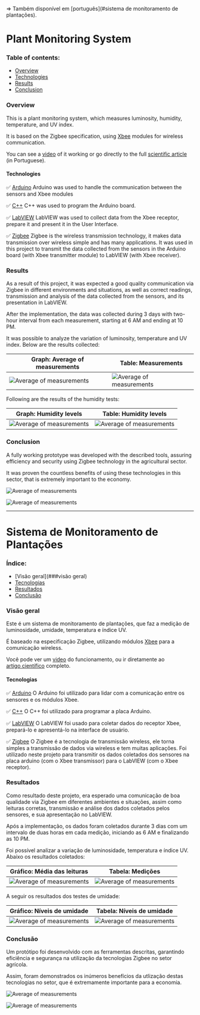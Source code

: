 => Também disponível em [português](#sistema de monitoramento de plantações).

# Plant Monitoring System

### Table of contents:

- [Overview](###technologies)
- [Technologies](###technologies)
- [Results](###results)
- [Conclusion](###Conclusion)

### Overview

This is a plant monitoring system, which measures luminosity, humidity, temperature, and UV index.

It is based on the Zigbee specification, using <a href="https://en.wikipedia.org/wiki/XBee" target="_blank">Xbee</a> modules for wireless communication.

You can see a <a href="https://www.youtube.com/watch?v=JFwLpmhN5HI" target="_blank">video</a> of it working or go directly to the full <a href="https://github.com/santosmarcelob/monitoring-system/blob/master/Sistema%20de%20Monitoramento%20de%20Planta%C3%A7%C3%B5es-ZigBee-Arduino-LabVIEW%20-%20Marcelo%20Santos.pdf" target="_blank">scientific article</a> (in Portuguese).

#### Technologies

:white_check_mark: <a href="https://en.wikipedia.org/wiki/Arduino" target="_blank">Arduino</a>
	Arduino was used to handle the communication between the sensors and Xbee modules

:white_check_mark: <a href="https://en.wikipedia.org/wiki/C%2B%2B" target="_blank">C++</a>
	C++ was used to program the Arduino board.

:white_check_mark: <a href="https://en.wikipedia.org/wiki/LabVIEW" target="_blank">LabVIEW</a>
	LabVIEW was used to collect data from the Xbee receptor, prepare it and present it in the User Interface.

:white_check_mark: <a href="https://en.wikipedia.org/wiki/Zigbee" target="_blank">Zigbee</a>
	Zigbee is the wireless transmission technology, it makes data transmission over wireless simple and has many applications. It was used in this project to transmit the data collected from the sensors in the Arduino board (with Xbee transmitter module) to LabVIEW (with Xbee receiver).

### Results

As a result of this project, it was expected a good quality communication via Zigbee in different environments and situations, as well as correct readings, transmission and analysis of the data collected from the sensors, and its presentation in LabVIEW.

After the implementation, the data was collected during 3 days with two-hour interval from each measurement, starting at 6 AM and ending at 10 PM.

It was possible to analyze the variation of luminosity, temperature and UV index.
Below are the results collected:

| Graph: Average of measurements                         | Table: Measurements                                    |
| ------------------------------------------------------ | ------------------------------------------------------ |
| ![Average of measurements](.\img\gra_med_sensores.JPG) | ![Average of measurements](.\img\tab_med_sensores.JPG) |

Following are the results of the humidity tests:

| Graph: Humidity levels                         | Table: Humidity levels                         |
| ---------------------------------------------- | ---------------------------------------------- |
| ![Average of measurements](.\img\gra_umid.JPG) | ![Average of measurements](.\img\tab_umid.JPG) |

### Conclusion

A fully working prototype was developed with the described tools, assuring efficiency and security using Zigbee technology in the agricultural sector.

It was proven the countless benefits of using these technologies in this sector, that is extremely important to the economy.

![Average of measurements](.\img\ui_1.JPG)

![Average of measurements](.\img\ui_2.JPG)

----------

# Sistema de Monitoramento de Plantações

### Índice:

- [Visão geral](###visão geral)
- [Tecnologias](###tecnologias)
- [Resultados](###resultados)
- [Conclusão](###conclusão)

### Visão geral

Este é um sistema de monitoramento de plantações, que faz a medição de luminosidade, umidade, temperatura e índice UV.

É baseado na especificação Zigbee, utilizando módulos <a href="https://pt.wikipedia.org/wiki/XBee" target="_blank">Xbee</a> para a comunicação wireless.

Você pode ver um <a href="https://www.youtube.com/watch?v=JFwLpmhN5HI" target="_blank">video</a> do funcionamento, ou ir diretamente ao <a href="https://github.com/santosmarcelob/monitoring-system/blob/master/Sistema%20de%20Monitoramento%20de%20Planta%C3%A7%C3%B5es-ZigBee-Arduino-LabVIEW%20-%20Marcelo%20Santos.pdf" target="_blank">artigo científico</a> completo.

#### Tecnologias

:white_check_mark: <a href="https://pt.wikipedia.org/wiki/Arduino" target="_blank">Arduino</a>
	O Arduino foi utilizado para lidar com a comunicação entre os sensores e os módulos Xbee.

:white_check_mark: <a href="https://pt.wikipedia.org/wiki/C%2B%2B" target="_blank">C++</a>
	O C++ foi utilizado para programar a placa Arduino.

:white_check_mark: <a href="https://pt.wikipedia.org/wiki/LabVIEW" target="_blank">LabVIEW</a>
	O LabVIEW foi usado para coletar dados do receptor Xbee, prepará-lo e apresentá-lo na interface de usuário.

:white_check_mark: <a href="https://pt.wikipedia.org/wiki/Zigbee" target="_blank">Zigbee</a>
	O Zigbee é a tecnologia de transmissão wireless, ele torna simples a transmissão de dados via wireless e tem muitas aplicações. Foi utilizado neste projeto para transmitir os dados coletados dos sensores na placa arduino (com o Xbee transmissor) para o LabVIEW (com o Xbee receptor).

### Resultados

Como resultado deste projeto, era esperado uma comunicação de boa qualidade via Zigbee em diferentes ambientes e situações, assim como leituras corretas, transmissão e análise dos dados coletados pelos sensores, e sua apresentação no LabVIEW.

Após a implementação, os dados foram coletados durante 3 dias com um intervalo de duas horas em cada medição, iniciando as 6 AM e finalizando as 10 PM.

Foi possível analizar a variação de luminosidade, temperatura e índice UV.
Abaixo os resultados coletados:

| Gráfico: Média das leituras                            | Tabela: Medições                                       |
| ------------------------------------------------------ | ------------------------------------------------------ |
| ![Average of measurements](.\img\gra_med_sensores.JPG) | ![Average of measurements](.\img\tab_med_sensores.JPG) |

A seguir os resultados dos testes de umidade:

| Gráfico: Níveis de umidade                     | Tabela: Níveis de umidade                      |
| ---------------------------------------------- | ---------------------------------------------- |
| ![Average of measurements](.\img\gra_umid.JPG) | ![Average of measurements](.\img\tab_umid.JPG) |

### Conclusão

Um protótipo foi desenvolvido com as ferramentas descritas, garantindo eficiência e segurança na utilização da tecnologias Zigbee no setor agrícola.

Assim, foram demonstrados os inúmeros benefícios da utlização destas tecnologias no setor, que é extremamente importante para a economia.

![Average of measurements](.\img\ui_1.JPG)

![Average of measurements](.\img\ui_2.JPG)
